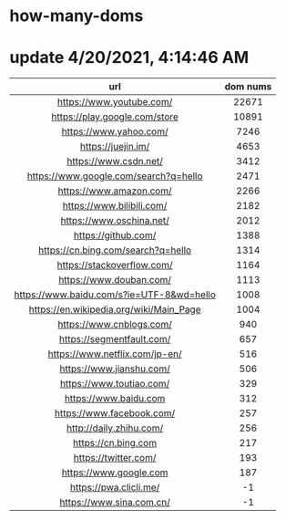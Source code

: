 # how-many-doms

# update 4/20/2021, 4:14:46 AM

url | dom nums
:-: | :-:
https://www.youtube.com/ | 22671
https://play.google.com/store | 10891
https://www.yahoo.com/ | 7246
https://juejin.im/ | 4653
https://www.csdn.net/ | 3412
https://www.google.com/search?q=hello | 2471
https://www.amazon.com/ | 2266
https://www.bilibili.com/ | 2182
https://www.oschina.net/ | 2012
https://github.com/ | 1388
https://cn.bing.com/search?q=hello | 1314
https://stackoverflow.com/ | 1164
https://www.douban.com/ | 1113
https://www.baidu.com/s?ie=UTF-8&wd=hello | 1008
https://en.wikipedia.org/wiki/Main_Page | 1004
https://www.cnblogs.com/ | 940
https://segmentfault.com/ | 657
https://www.netflix.com/jp-en/ | 516
https://www.jianshu.com/ | 506
https://www.toutiao.com/ | 329
https://www.baidu.com | 312
https://www.facebook.com/ | 257
http://daily.zhihu.com/ | 256
https://cn.bing.com | 217
https://twitter.com/ | 193
https://www.google.com | 187
https://pwa.clicli.me/ | -1
https://www.sina.com.cn/ | -1
